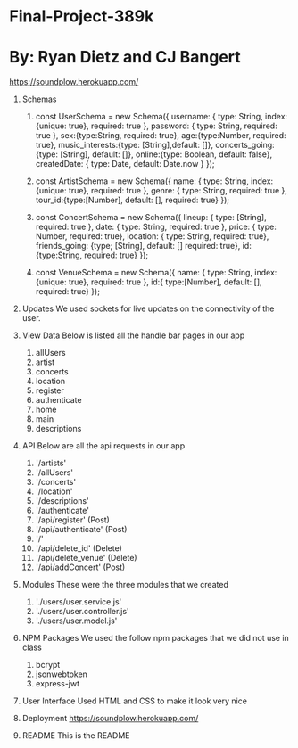 # Final-Project-389k
# By: Ryan Dietz and CJ Bangert

https://soundplow.herokuapp.com/

1. Schemas
	1. const UserSchema = new Schema({
    	username: { type: String, index:{unique: true}, required: true },
    	password: { type: String, required: true },
    	sex:{type:String, required: true},
    	age:{type:Number, required: true},
    	music_interests:{type: [String],default: []},
    	concerts_going:{type: [String], default: []},
    	online:{type: Boolean, default: false},
    	createdDate: { type: Date, default: Date.now }
	});
	2. const ArtistSchema = new Schema({
    	name: { type: String, index:{unique: true}, required: true },
    	genre: { type: String, required: true },
    	tour_id:{type:[Number], default: [], required: 	true}
	});

	3. const ConcertSchema = new Schema({
    	lineup: { type: [String], required: true },
    	date: { type: String, required: true },
    	price: { type: Number, required: true},
    	location: { type: String, required: true},
    	friends_going: {type; [String], default: [] required: true},
    	id:{type:String, required: true}
	});

	4. const VenueSchema = new Schema({
    	name: { type: String, index:{unique: true}, required: true },
    	id:{ type:[Number], default: [], required: true}
	});

2. Updates
	We used sockets for live updates on the connectivity of the user.

3. View Data
	Below is listed all the handle bar pages in our app
	1. allUsers
	2. artist
	3. concerts
	4. location
	5. register
	6. authenticate
	7. home
	8. main
	9. descriptions

4. API
	Below are all the api requests in our app
	1. '/artists'
	2. '/allUsers'
	3. '/concerts'
	4. '/location'
	5. '/descriptions'
	6. '/authenticate'
	7. '/api/register' (Post)
	8. '/api/authenticate' (Post)
	9. '/'
	10. '/api/delete_id' (Delete)
	11. '/api/delete_venue' (Delete)
	12. '/api/addConcert' (Post)

5. Modules
	These were the three modules that we created 
	1. './users/user.service.js'
	2. './users/user.controller.js'
	3. './users/user.model.js'

6. NPM Packages
	We used the follow npm packages that we did not use in class
	1. bcrypt
	2. jsonwebtoken
	3. express-jwt

7. User Interface
	Used HTML and CSS to make it look very nice

8. Deployment
	https://soundplow.herokuapp.com/

9. README
	This is the README
